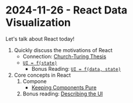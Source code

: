# 2024-11-26  - React Data Visualization

Let's talk about React today!

1. Quickly discuss the motivations of React
   - Connection: [Church-Turing Thesis](<https://en.wikipedia.org/wiki/Church%E2%80%93Turing_thesis>)
   - [`UI = f(state)`](<https://www.kn8.lt/blog/ui-is-a-function-of-data/>)
     - Bonus Reading: [`UI = f(data, state)`](<https://overreacted.io/the-two-reacts/>)
2. Core concepts in React
   1. Compone
      - [Keeping Components Pure](<https://react.dev/learn/keeping-components-pure>)
   1. Bonus reading: [Describing the UI](<https://react.dev/learn/describing-the-ui>)


